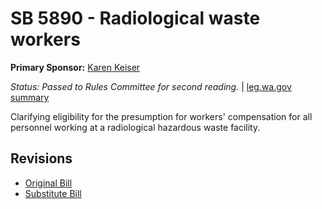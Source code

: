 # SB 5890 - Radiological waste workers
**Primary Sponsor:** [Karen Keiser](/person/leg/karen.keiser.md)

*Status: Passed to Rules Committee for second reading.* | [leg.wa.gov summary](https://app.leg.wa.gov/billsummary?BillNumber=5890&Year=2021)

Clarifying eligibility for the presumption for workers' compensation for all personnel working at a radiological hazardous waste facility.

## Revisions
* [Original Bill](1/)
* [Substitute Bill](S/)